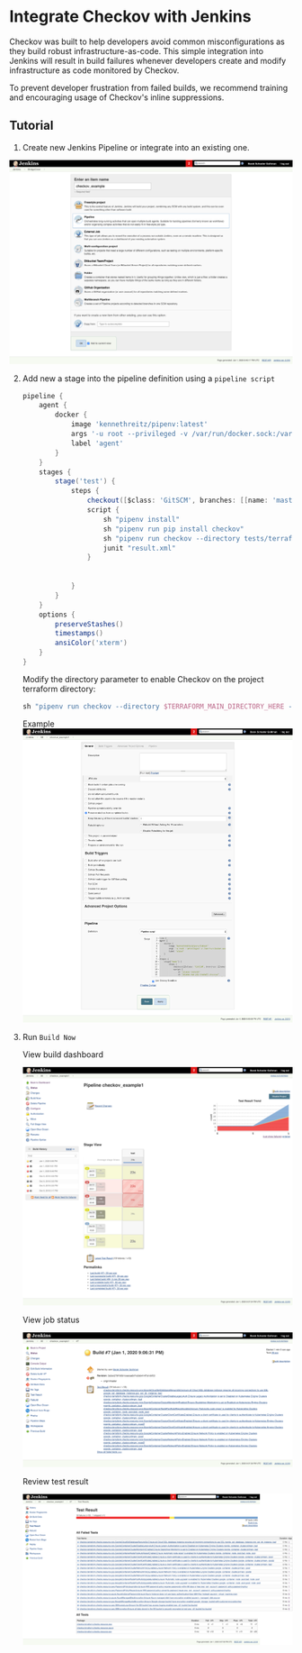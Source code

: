 # Integrate Checkov with Jenkins

Checkov was built to help developers avoid common misconfigurations as they build robust infrastructure-as-code. This simple integration into Jenkins will result in build failures whenever developers create and modify infrastructure as code monitored by Checkov.

To prevent developer frustration from failed builds, we recommend training and encouraging usage of Checkov's inline suppressions.



## Tutorial

1. Create new Jenkins Pipeline or integrate into an existing one.

![](jenkins_new_pipeline.png)

2. Add new a stage into the pipeline definition using a `pipeline script`

   ```groovy
   pipeline {
       agent {
           docker {
               image 'kennethreitz/pipenv:latest'
               args '-u root --privileged -v /var/run/docker.sock:/var/run/docker.sock'
               label 'agent'
           }
       }
       stages {
           stage('test') {
               steps {
                   checkout([$class: 'GitSCM', branches: [[name: 'master']], doGenerateSubmoduleConfigurations: false, extensions: [], submoduleCfg: [], userRemoteConfigs: [[credentialsId: 'github', url: 'git@github.com:bridgecrewio/checkov.git']]])
                   script {
                       sh "pipenv install"
                       sh "pipenv run pip install checkov"
                       sh "pipenv run checkov --directory tests/terraform/runner/resources/example -o junitxml > result.xml || true"
                       junit "result.xml"
                   }


               }
           }
       }
       options {
           preserveStashes()
           timestamps()
           ansiColor('xterm')
       }
   }
   ```



   Modify the directory parameter to enable Checkov on the project terraform directory:

   ```groovy
   sh "pipenv run checkov --directory $TERRAFORM_MAIN_DIRECTORY_HERE -o junitxml > result.xml || true"
   ```



   Example
   ![](jenkins_pipeline_definition.png)



3. Run `Build Now`



   View build dashboard

   ![](jenkins_all_jobs.png)



   View job status

   ![](jenkins_failed_job.png)



   Review test result

   ![](jenkins_test_results.png)
